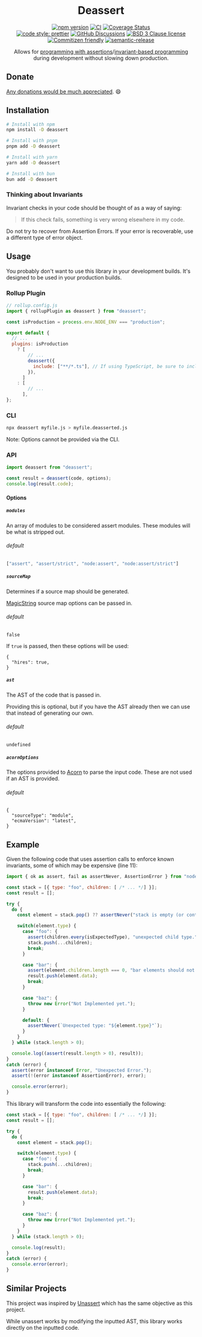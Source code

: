 <div align="center">

# Deassert

[![npm version](https://img.shields.io/npm/v/deassert.svg)](https://www.npmjs.com/package/deassert)
[![CI](https://github.com/RebeccaStevens/deassert/actions/workflows/release.yml/badge.svg)](https://github.com/RebeccaStevens/deassert/actions/workflows/release.yml)
[![Coverage Status](https://codecov.io/gh/RebeccaStevens/deassert/branch/main/graph/badge.svg?token=MVpR1oAbIT)](https://codecov.io/gh/RebeccaStevens/deassert)\
[![code style: prettier](https://img.shields.io/badge/code_style-prettier-ff69b4.svg?style=flat-square)](https://github.com/prettier/prettier)
[![GitHub Discussions](https://img.shields.io/github/discussions/RebeccaStevens/deassert?style=flat-square)](https://github.com/RebeccaStevens/deassert/discussions)
[![BSD 3 Clause license](https://img.shields.io/github/license/RebeccaStevens/deassert.svg?style=flat-square)](https://opensource.org/licenses/BSD-3-Clause)
[![Commitizen friendly](https://img.shields.io/badge/commitizen-friendly-brightgreen.svg?style=flat-square)](https://commitizen.github.io/cz-cli/)
[![semantic-release](https://img.shields.io/badge/%20%20%F0%9F%93%A6%F0%9F%9A%80-semantic--release-e10079.svg?style=flat-square)](https://github.com/semantic-release/semantic-release)

Allows for [programming with
assertions](<https://en.wikipedia.org/wiki/Assertion_(software_development)>)/[invariant-based
programming](https://en.wikipedia.org/wiki/Invariant-based_programming) during
development without slowing down production.

</div>

## Donate

[Any donations would be much appreciated](./DONATIONS.md). 😄

## Installation

```sh
# Install with npm
npm install -D deassert

# Install with pnpm
pnpm add -D deassert

# Install with yarn
yarn add -D deassert

# Install with bun
bun add -D deassert
```

### Thinking about Invariants

Invariant checks in your code should be thought of as a way of saying:

> If this check fails, something is very wrong elsewhere in my code.

Do not try to recover from Assertion Errors. If your error is recoverable, use a different type of error object.

## Usage

You probably don't want to use this library in your development builds.
It's designed to be used in your production builds.

### Rollup Plugin

```js
// rollup.config.js
import { rollupPlugin as deassert } from "deassert";

const isProduction = process.env.NODE_ENV === "production";

export default {
  // ...
  plugins: isProduction
    ? [
        // ...
        deassert({
          include: ["**/*.ts"], // If using TypeScript, be sure to include this config option. Otherwise remove it.
        }),
      ]
    : [
        // ...
      ],
};

```

### CLI

```sh
npx deassert myfile.js > myfile.deasserted.js
```

Note: Options cannot be provided via the CLI.

### API

```js
import deassert from "deassert";

const result = deassert(code, options);
console.log(result.code);
```

#### Options

##### `modules`

An array of modules to be considered assert modules.
These modules will be what is stripped out.

###### default

```js
["assert", "assert/strict", "node:assert", "node:assert/strict"]
```

##### `sourceMap`

Determines if a source map should be generated.

[MagicString](https://www.npmjs.com/package/magic-string) source map options can be passed in.

###### default

```jsonc
false
```

If `true` is passed, then these options will be used:

```jsonc
{
  "hires": true,
}
```

##### `ast`

The AST of the code that is passed in.

Providing this is optional, but if you have the AST already then we can use that instead of generating our own.

###### default

```jsonc
undefined
```

##### `acornOptions`

The options provided to [Acorn](https://www.npmjs.com/package/acorn) to parse the input code. These are not used if an AST is provided.

###### default

```jsonc
{
  "sourceType": "module",
  "ecmaVersion": "latest",
}
```

## Example

Given the following code that uses assertion calls to enforce known invariants,
some of which may be expensive (line 11):

```js
import { ok as assert, fail as assertNever, AssertionError } from "node:assert/strict";

const stack = [{ type: "foo", children: [ /* ... */] }];
const result = [];

try {
  do {
    const element = stack.pop() ?? assertNever("stack is empty (or contains undefined).");

    switch(element.type) {
      case "foo": {
        assert(children.every(isExpectedType), "unexpected child type.");
        stack.push(...children);
        break;
      }

      case "bar": {
        assert(element.children.length === 0, "bar elements should not have children.");
        result.push(element.data);
        break;
      }

      case "baz": {
        throw new Error("Not Implemented yet.");
      }

      default: {
        assertNever(`Unexpected type: "${element.type}"`);
      }
    }
  } while (stack.length > 0);

  console.log((assert(result.length > 0), result));
}
catch (error) {
  assert(error instanceof Error, "Unexpected Error.");
  assert(!(error instanceof AssertionError), error);

  console.error(error);
}
```

This library will transform the code into essentially the following:

```js
const stack = [{ type: "foo", children: [ /* ... */] }];
const result = [];

try {
  do {
    const element = stack.pop();

    switch(element.type) {
      case "foo": {
        stack.push(...children);
        break;
      }

      case "bar": {
        result.push(element.data);
        break;
      }

      case "baz": {
        throw new Error("Not Implemented yet.");
      }
    }
  } while (stack.length > 0);

  console.log(result);
}
catch (error) {
  console.error(error);
}
```

## Similar Projects

This project was inspired by [Unassert](https://github.com/unassert-js/unassert)
which has the same objective as this project.

While unassert works by modifying the inputted AST, this library
works directly on the inputted code.
